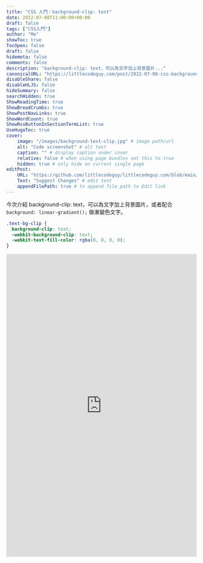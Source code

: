 ```yaml
---
title: "CSS 入門：background-clip: text"
date: 2022-07-08T11:00:00+08:00
draft: false
tags: ["CSS入門"]
author: "Me"
showToc: true
TocOpen: false
draft: false
hidemeta: false
comments: false
description: "background-clip: text，可以為文字加上背景圖片..."
canonicalURL: "https://littlecodeguy.com/post/2022-07-08-css-background-text-clip"
disableShare: false
disableHLJS: false
hideSummary: false
searchHidden: true
ShowReadingTime: true
ShowBreadCrumbs: true
ShowPostNavLinks: true
ShowWordCount: true
ShowRssButtonInSectionTermList: true
UseHugoToc: true
cover:
    image: "/images/background-text-clip.jpg" # image path/url
    alt: "Code screenshot" # alt text
    caption: "" # display caption under cover
    relative: false # when using page bundles set this to true
    hidden: true # only hide on current single page
editPost:
    URL: "https://github.com/littlecodeguy/littlecodeguy.com/blob/main/content"
    Text: "Suggest Changes" # edit text
    appendFilePath: true # to append file path to Edit link
---
```


今次介紹 background-clip: text，可以為文字加上背景圖片，或者配合 `background: linear-gradient();` 做漸變色文字。

```css
.text-bg-clip {
  background-clip: text;
  -webkit-background-clip: text;
  -webkit-text-fill-color: rgba(0, 0, 0, 0);
}
```

<iframe height="800" style="width: 100%;" scrolling="no" title="CSS Text Portrait" src="https://codepen.io/littlecodeguy/embed/abYNBBM?default-tab=result" frameborder="no" loading="lazy" allowtransparency="true" allowfullscreen="true">
  See the Pen <a href="https://codepen.io/littlecodeguy/pen/abYNBBM">
  CSS Text Portrait</a> by littlecodeguy (<a href="https://codepen.io/littlecodeguy">@littlecodeguy</a>)
  on <a href="https://codepen.io">CodePen</a>.
</iframe>